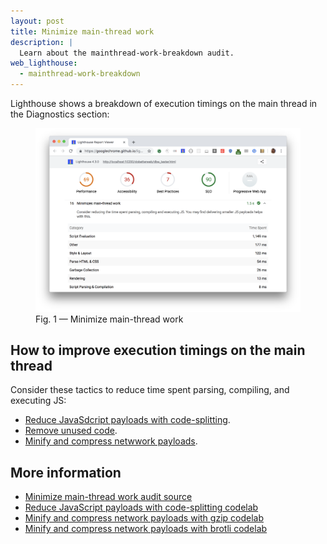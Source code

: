 ```yaml
---
layout: post
title: Minimize main-thread work
description: |
  Learn about the mainthread-work-breakdown audit.
web_lighthouse:
  - mainthread-work-breakdown
---
```


Lighthouse shows a breakdown of execution timings on the main thread
in the Diagnostics section:

<figure class="w-figure">
  <img class="w-screenshot w-screenshot--filled" src="mainthread-work-breakdown.png" alt="Lighthouse: Minimize main-thread work">
  <figcaption class="w-figcaption">
    Fig. 1 — Minimize main-thread work
  </figcaption>
</figure>

## How to improve execution timings on the main thread

Consider these tactics to reduce time spent parsing, compiling,
and executing JS:

- [Reduce JavaSdcript payloads with code-splitting](/reduce-javascript-payloads-with-code-splitting).
- [Remove unused code](/remove-unused-code).
- [Minify and compress netwwork payloads](/reduce-network-payloads-using-text-compression).

## More information

- [Minimize main-thread work audit source](https://github.com/GoogleChrome/lighthouse/blob/master/lighthouse-core/audits/mainthread-work-breakdown.js)
- [Reduce JavaScript payloads with code-splitting codelab](/codelab-code-splitting)
- [Minify and compress network payloads with gzip codelab](/codelab-text-compression)
- [Minify and compress network payloads with brotli codelab](/codelab-text-compression-brotli)
